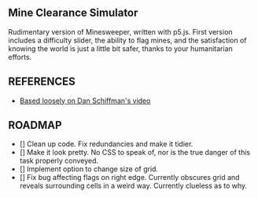 ## Mine Clearance Simulator
Rudimentary version of Minesweeper, written with p5.js. First version includes
a difficulty slider, the ability to flag mines, and the satisfaction of knowing
the world is just a little bit safer, thanks to your humanitarian efforts.

## REFERENCES
* [Based loosely on Dan Schiffman's video](https://www.youtube.com/watch?v=LFU5ZlrR21E)



## ROADMAP
* [] Clean up code. Fix redundancies and make it tidier.
* [] Make it look pretty. No CSS to speak of, nor is the true danger of 
this task properly conveyed.
* [] Implement option to change size of grid.
* [] Fix bug affecting flags on right edge. Currently obscures grid and reveals
surrounding cells in a weird way. Currently clueless as to why.
